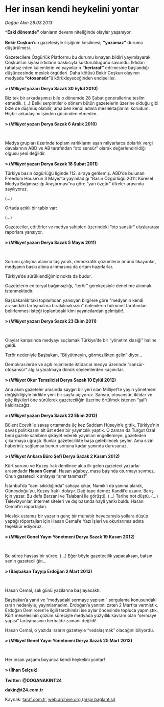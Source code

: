# Her insan kendi heykelini yontar

*Doğan Akın 28.03.2013*

<div class="yazi"><p><b>“Eski dönemde”</b> olanların devamı niteliğinde olaylar yaşanıyor.<br/><br/><b>Bekir Coşkun</b>’un gazetesiyle ilişiğinin kesilmesi, <b>“yazamaz”</b> duruma düşürülmesi.</p>
<p>Gazetecilere Özgürlük Platformu bu durumu kınayan bildiri yayımlayarak Coşkun’un siyasi iktidarın baskısıyla susturulduğunu savundu. İktidarı rahatsız eden kalemlerin ve yayınların <b>“bertaraf”</b> edilmesine başlandığı düşüncesinde meslek örgütleri. Daha kötüsü Bekir Coşkun olayının medyada <b>“otosansür”</b>ü körükleyeceğinden endişeliler.<br/><br/><b>» (<i>Milliyet</i> yazarı Derya Sazak 30 Eylül 2010)</b></p>
<p>Biz tek bir arkadaşımızı bile o dönemde 28 Şubat generallerine teslim etmedik. (...) Belki serpintiler o dönem bütün gazetelerin üzerine olduğu gibi bize de düşmüş olabilir, ama ben kendi adıma meslektaşlarımı korudum. Hiçbir arkadaşımı işinden gücünden etmedim.<br/><br/><b>» (<i>Milliyet</i> yazarı Derya Sazak 6 Aralık 2010)</b></p>
<p><b><i> </i></b></p>
<p>Medya grupları üzerinde toplam varlıklarını aşan milyarlarca dolarlık vergi davalarının ABD ve AB tarafından “oto sansür” olarak değerlendirildiği olgusu yeni değildir.<br/><br/><b>» (<i>Milliyet</i> yazarı Derya Sazak 18 Şubat 2011)</b></p>
<p>Türkiye basın özgürlüğü liginde 112. sıraya gerilemiş. ABD’de bulunan Freedom House’un 3 Mayıs’ta yayımladığı “Basın Özgürlüğü 2011: Küresel Medya Bağımsızlığı Araştırması”na göre “yarı özgür” ülkeler arasında sayılıyoruz. </p>
<p>(...)</p>
<p>Ortada acıklı bir tablo var:</p>
<p>(...)</p>
<p>Gazeteciler, editörler ve medya sahipleri üzerindeki “oto sansür” uluslararası raporlara yansıyor.<br/><br/><b>» (<i>Milliyet</i> yazarı Derya Sazak 5 Mayıs 2011)</b></p>
<p><b><i> </i></b></p>
<p>Sorunu çatışma alanına taşıyarak, demokratik çözümlerin önünü tıkayanlar, medyanın baskı altına alınmasına da ortam hazırlarlar.</p>
<p>Türkiye’de sürüklendiğimiz nokta da budur.</p>
<p>Gazetelerin editoryal bağımsızlığı, “terör” gerekçesiyle denetime alınmak istenmektedir.</p>
<p>Başbakanlık’taki toplantıdan yansıyan bilgilere göre “medyanın kendi arasındaki tartışmalara bırakılmaksızın” önlemlerin hükümet tarafından belirlenmesi isteği toplantıdaki kimi yayıncılardan gelmiştir!..<br/><br/><b>» (<i>Milliyet</i> yazarı Derya Sazak 23 Ekim 2011)</b></p>
<p><b><i> </i></b></p>
<p>Olaylar karşısında medyayı suçlamak Türkiye’de bir “yönetim klasiği” haline geldi.</p>
<p>Terör nedeniyle Başbakan, “Büyütmeyin, görmezlikten gelin” diyor... </p>
<p>Demokrasilerde ve açık rejimlerde iktidarlar medya üzerinde “sansür-otosansür” algısı yaratmaya dönük söylemlerden kaçınırlar.<br/><br/><b>» (<i>Milliyet</i> Okur Temsilcisi Derya Sazak 10 Eylül 2012)</b></p>
<p>Ana akım gazeteler arasında saygın bir yeri olan Milliyet’te yayın yönetmeni değişikliğiyle birlikte yeni bir sayfa açıyoruz. Sansür, otosansür, iktidar ve güç ilişkileri öne sürülerek gazeteciliğin üzerine örtülmek istenen “şal”ı kaldıracağız.<br/><br/><b>» (<i>Milliyet</i> yazarı Derya Sazak 22 Ekim 2012)</b></p>
<p>Bülent Ecevit’le savaş ortamında üç kez Saddam Hüseyin’e gittik. Türkiye’nin savaş politikasını alt üst eden bir yayıncılık yaptık. O zaman da Turgut Özal beni gazete sahibine şikâyet ederek yayınları engellemeye, gazeteden çıkarmaya uğraştı. Bunlar gazetecilikte başa gelebilecek şeyler. Ama sizin haberiniz sağlamsa bunun sonuna kadar yanında durusunuz. <br/><br/><b>» (<i>Milliyet</i> Ankara Büro Şefi Derya Sazak 2 Kasım 2012)</b></p>
<p>Kürt sorunu ve Kuzey Irak denilince akla ilk gelen gazeteci yazarlar arasındadır <b>Hasan Cemal</b>. Hasan ağabey, masa başında oturmayı sevmez. Onun gazetecilik anlayışı “sınır tanımaz!”</p>
<p>İstanbul’da “canı sıkıldığında” sahaya çıkar, Namık’ı da yanına alarak, Güneydoğu’yu, Kuzey Irak’ı dolaşır. Dağ tepe demez Kandil’e uzanır. Barış için yazar. Bu defa Barzani ve Talabani ile görüştü. (...) Tarihe not düştü. (...) Televizyonlar, internet siteleri ve dış basında hayli yankı buldu Hasan Cemal’in röportajları.</p>
<p>Meslek ustamız bir yazarın genç bir muhabir heyecanıyla yollara düşüp yaptığı röportajları için Hasan Cemal’e Yazı İşleri ve okurlarımız adına teşekkür ediyoruz. <br/><br/><b>» (<i>Milliyet</i> Genel Yayın Yönetmeni Derya Sazak 19 Kasım 2012)</b></p>
<p><b><i> </i></b></p>
<p>Bu süreç hassas bir süreç. (...) Eğer böyle gazetecilik yapacaksan, batsın senin gazeteciliğin...<br/><br/><b>» (Başbakan Tayyip Erdoğan 2 Mart 2013)</b></p>
<p><b><i> </i></b></p>
<p>Hasan Cemal, salı günü yazılarına başlayacaktı.</p>
<p>Başbakan’a yanıt ve “medyadaki sermaye yapısını” sorgulama konusundaki ısrarı nedeniyle, yayımlamadım. Erdoğan’a yanıtını zaten 2 Mart’ta vermiştik. Erdoğan Demirören’le ilgili tercihimizi ise aylar öncesinde topluca yapmıştık. Kürt meselesinin çözüm süreciyle medyada yüzyıllık kavram olan “sermaye yapısı” tartışmasının herhalde zamanı değildi!</p>
<p>Hasan Cemal, o yazıda ısrarın gazeteyle “vedalaşmak” olacağını biliyordu.<br/><br/><b>» (<i>Milliyet</i> Genel Yayın Yönetmeni Derya Sazak 25 Mart 2013)</b></p>
<p><b><i> </i></b></p>
<p>Her insan yaşamı boyunca kendi heykelini yontar!<br/><br/><b>» (İlhan Selçuk)<br/><br/></b><b>Twitter: @DOGANAKINT24</b></p>
<p><b>dakin@t24.com.tr</b></p>
</div>

Kaynak: [taraf.com.tr](http://www.taraf.com.tr/dogan-akin/makale-her-insan-kendi-heykelini-yontar.htm), [web.archive.org (arşiv bağlantısı)](http://web.archive.org/web/20131231103840/http://www.taraf.com.tr/dogan-akin/makale-her-insan-kendi-heykelini-yontar.htm)
